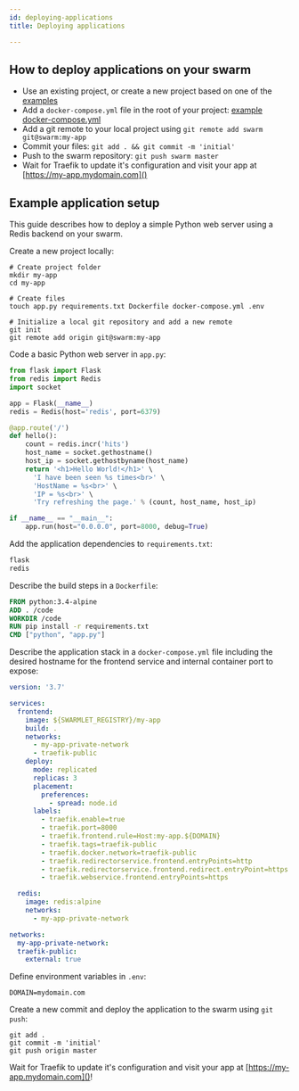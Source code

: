 ```yaml
---
id: deploying-applications
title: Deploying applications

---
```


## How to deploy applications on your swarm
- Use an existing project, or create a new project based on one of the [examples](/docs/getting-started/deploying-applications#example-application-setup)
- Add a `docker-compose.yml` file in the root of your project: [example docker-compose.yml](https://github.com/swarmlet/swarmlet/blob/master/examples/basic-example/docker-compose.yml)
- Add a git remote to your local project using `git remote add swarm git@swarm:my-app`
- Commit your files: `git add . && git commit -m 'initial'`
- Push to the swarm repository: `git push swarm master`
- Wait for Traefik to update it's configuration and visit your app at [https://my-app.mydomain.com]()

## Example application setup
This guide describes how to deploy a simple Python web server using a Redis backend on your swarm.  

Create a new project locally:
```shell
# Create project folder
mkdir my-app
cd my-app

# Create files
touch app.py requirements.txt Dockerfile docker-compose.yml .env

# Initialize a local git repository and add a new remote
git init
git remote add origin git@swarm:my-app
```
Code a basic Python web server in `app.py`:
```python
from flask import Flask
from redis import Redis
import socket

app = Flask(__name__)
redis = Redis(host='redis', port=6379)

@app.route('/')
def hello():
    count = redis.incr('hits')
    host_name = socket.gethostname()
    host_ip = socket.gethostbyname(host_name)
    return '<h1>Hello World!</h1>' \
      'I have been seen %s times<br>' \
      'HostName = %s<br>' \
      'IP = %s<br>' \
      'Try refreshing the page.' % (count, host_name, host_ip)

if __name__ == "__main__":
    app.run(host="0.0.0.0", port=8000, debug=True)
```
Add the application dependencies to `requirements.txt`:
```txt
flask
redis
```
Describe the build steps in a `Dockerfile`:
```Dockerfile
FROM python:3.4-alpine
ADD . /code
WORKDIR /code
RUN pip install -r requirements.txt
CMD ["python", "app.py"]
```
Describe the application stack in a `docker-compose.yml` file including the desired hostname for the frontend service and internal container port to expose:
```yml
version: '3.7'

services:
  frontend:
    image: ${SWARMLET_REGISTRY}/my-app
    build: .
    networks:
      - my-app-private-network
      - traefik-public
    deploy:
      mode: replicated
      replicas: 3
      placement:
        preferences:
          - spread: node.id
      labels:
        - traefik.enable=true
        - traefik.port=8000
        - traefik.frontend.rule=Host:my-app.${DOMAIN}
        - traefik.tags=traefik-public
        - traefik.docker.network=traefik-public
        - traefik.redirectorservice.frontend.entryPoints=http
        - traefik.redirectorservice.frontend.redirect.entryPoint=https
        - traefik.webservice.frontend.entryPoints=https

  redis:
    image: redis:alpine
    networks:
      - my-app-private-network

networks:
  my-app-private-network:
  traefik-public:
    external: true
```
Define environment variables in `.env`:
```shell
DOMAIN=mydomain.com
```
Create a new commit and deploy the application to the swarm using `git push`:
```shell
git add .
git commit -m 'initial'
git push origin master
```
Wait for Traefik to update it's configuration and visit your app at [https://my-app.mydomain.com]()!
